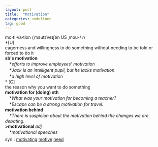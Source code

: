 ```yaml
---
layout: post
title:  "Motivation"
categories: undefined
tag: good
---
```

<DIV style="MARGIN: 0px 0px 5px">mo<B>·</B>ti<B>·</B>va<B>·</B>tion /ˌməutɪˈveɪʃən US ˌmou-/ <I>n</I> <BR>*[U] <BR>eagerness and willingness to do something without needing to be told or forced to do it<BR><B>sb's motivation</B><BR>　*<I>efforts to improve employees' motivation</I><BR>　*<I>Jack is an intelligent pupil, but he lacks motivation.</I><BR>　*<I>a high level of motivation</I><BR>* [C] <BR>the reason why you want to do something<BR><B>motivation for (doing) sth</B><BR>　*<I>What was your motivation for becoming a teacher?</I><BR>　*<I>Escape can be a strong motivation for travel.</I><BR><B>motivation behind</B><BR>　*<I>There is suspicion about the motivation behind the changes we are debating.</I><BR><B>&gt;motivational</B> <I>adj</I><BR>　*<I>motivational speeches</I></DIV>
<DIV style="MARGIN: 0px 0px 5px">
<DIV style="MARGIN: 4px 0px">syn.: <A href="{{ site.baseurl }}/motivating"><U>motivating</U></A> <A href="{{ site.baseurl }}/motive"><U>motive</U></A> <A href="{{ site.baseurl }}/need"><U>need</U></A></DIV></DIV>
